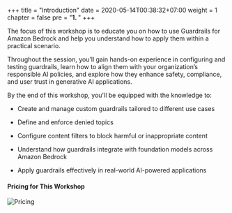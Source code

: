 +++
title = "Introduction"
date = 2020-05-14T00:38:32+07:00
weight = 1
chapter = false
pre = "<b>1. </b>"
+++

The focus of this workshop is to educate you on how to use Guardrails for Amazon Bedrock and help you understand how to apply them within a practical scenario.

Throughout the session, you’ll gain hands-on experience in configuring and testing guardrails, learn how to align them with your organization’s responsible AI policies, and explore how they enhance safety, compliance, and user trust in generative AI applications.

By the end of this workshop, you'll be equipped with the knowledge to:

- Create and manage custom guardrails tailored to different use cases

- Define and enforce denied topics

- Configure content filters to block harmful or inappropriate content

- Understand how guardrails integrate with foundation models across Amazon Bedrock

- Apply guardrails effectively in real-world AI-powered applications

#### Pricing for This Workshop

![Pricing](/images/1/Pricing.png?width=90pc)
